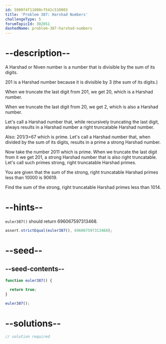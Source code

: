 ```yaml
---
id: 5900f4f11000cf542c510003
title: 'Problem 387: Harshad Numbers'
challengeType: 5
forumTopicId: 302051
dashedName: problem-387-harshad-numbers
---
```


# --description--

A Harshad or Niven number is a number that is divisible by the sum of its digits.

201 is a Harshad number because it is divisible by 3 (the sum of its digits.)

When we truncate the last digit from 201, we get 20, which is a Harshad number.

When we truncate the last digit from 20, we get 2, which is also a Harshad number.

Let's call a Harshad number that, while recursively truncating the last digit, always results in a Harshad number a right truncatable Harshad number.

Also: 201/3=67 which is prime. Let's call a Harshad number that, when divided by the sum of its digits, results in a prime a strong Harshad number.

Now take the number 2011 which is prime. When we truncate the last digit from it we get 201, a strong Harshad number that is also right truncatable. Let's call such primes strong, right truncatable Harshad primes.

You are given that the sum of the strong, right truncatable Harshad primes less than 10000 is 90619.

Find the sum of the strong, right truncatable Harshad primes less than 1014.

# --hints--

`euler387()` should return 696067597313468.

```js
assert.strictEqual(euler387(), 696067597313468);
```

# --seed--

## --seed-contents--

```js
function euler387() {

  return true;
}

euler387();
```

# --solutions--

```js
// solution required
```
